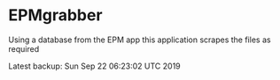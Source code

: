 # EPMgrabber
Using a database from the EPM app this application scrapes the files as required


Latest backup: Sun Sep 22 06:23:02 UTC 2019
